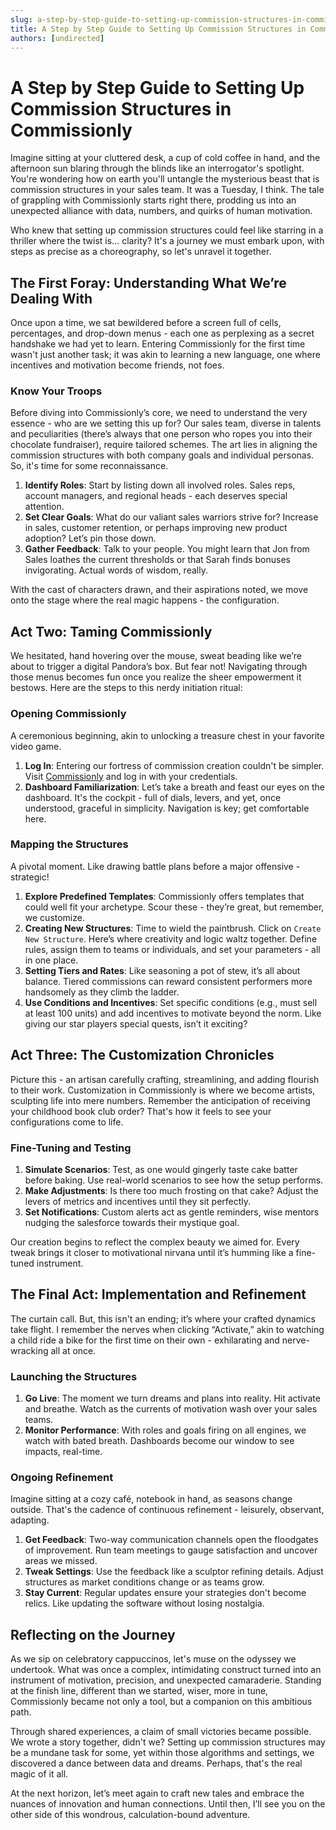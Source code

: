 ```yaml
---
slug: a-step-by-step-guide-to-setting-up-commission-structures-in-commissionly
title: A Step by Step Guide to Setting Up Commission Structures in Commissionly
authors: [undirected]
---
```



# A Step by Step Guide to Setting Up Commission Structures in Commissionly

Imagine sitting at your cluttered desk, a cup of cold coffee in hand, and the afternoon sun blaring through the blinds like an interrogator's spotlight. You're wondering how on earth you'll untangle the mysterious beast that is commission structures in your sales team. It was a Tuesday, I think. The tale of grappling with Commissionly starts right there, prodding us into an unexpected alliance with data, numbers, and quirks of human motivation. 

Who knew that setting up commission structures could feel like starring in a thriller where the twist is… clarity? It's a journey we must embark upon, with steps as precise as a choreography, so let's unravel it together.

## The First Foray: Understanding What We’re Dealing With

Once upon a time, we sat bewildered before a screen full of cells, percentages, and drop-down menus - each one as perplexing as a secret handshake we had yet to learn. Entering Commissionly for the first time wasn't just another task; it was akin to learning a new language, one where incentives and motivation become friends, not foes.

### Know Your Troops

Before diving into Commissionly’s core, we need to understand the very essence - who are we setting this up for? Our sales team, diverse in talents and peculiarities (there’s always that one person who ropes you into their chocolate fundraiser), require tailored schemes. The art lies in aligning the commission structures with both company goals and individual personas. So, it's time for some reconnaissance.

1. **Identify Roles**: Start by listing down all involved roles. Sales reps, account managers, and regional heads - each deserves special attention.
2. **Set Clear Goals**: What do our valiant sales warriors strive for? Increase in sales, customer retention, or perhaps improving new product adoption? Let’s pin those down.
3. **Gather Feedback**: Talk to your people. You might learn that Jon from Sales loathes the current thresholds or that Sarah finds bonuses invigorating. Actual words of wisdom, really.

With the cast of characters drawn, and their aspirations noted, we move onto the stage where the real magic happens - the configuration.

## Act Two: Taming Commissionly

We hesitated, hand hovering over the mouse, sweat beading like we’re about to trigger a digital Pandora’s box. But fear not! Navigating through those menus becomes fun once you realize the sheer empowerment it bestows. Here are the steps to this nerdy initiation ritual:

### Opening Commissionly

A ceremonious beginning, akin to unlocking a treasure chest in your favorite video game. 

1. **Log In**: Entering our fortress of commission creation couldn't be simpler. Visit [Commissionly](https://www.commissionly.io) and log in with your credentials.
2. **Dashboard Familiarization**: Let’s take a breath and feast our eyes on the dashboard. It's the cockpit - full of dials, levers, and yet, once understood, graceful in simplicity. Navigation is key; get comfortable here.

### Mapping the Structures

A pivotal moment. Like drawing battle plans before a major offensive - strategic!

1. **Explore Predefined Templates**: Commissionly offers templates that could well fit your archetype. Scour these - they’re great, but remember, we customize.
2. **Creating New Structures**: Time to wield the paintbrush. Click on `Create New Structure`. Here’s where creativity and logic waltz together. Define rules, assign them to teams or individuals, and set your parameters - all in one place.
3. **Setting Tiers and Rates**: Like seasoning a pot of stew, it’s all about balance. Tiered commissions can reward consistent performers more handsomely as they climb the ladder.
4. **Use Conditions and Incentives**: Set specific conditions (e.g., must sell at least 100 units) and add incentives to motivate beyond the norm. Like giving our star players special quests, isn’t it exciting?

## Act Three: The Customization Chronicles

Picture this - an artisan carefully crafting, streamlining, and adding flourish to their work. Customization in Commissionly is where we become artists, sculpting life into mere numbers. Remember the anticipation of receiving your childhood book club order? That's how it feels to see your configurations come to life.

### Fine-Tuning and Testing

1. **Simulate Scenarios**: Test, as one would gingerly taste cake batter before baking. Use real-world scenarios to see how the setup performs.
2. **Make Adjustments**: Is there too much frosting on that cake? Adjust the levers of metrics and incentives until they sit perfectly.
3. **Set Notifications**: Custom alerts act as gentle reminders, wise mentors nudging the salesforce towards their mystique goal.

Our creation begins to reflect the complex beauty we aimed for. Every tweak brings it closer to motivational nirvana until it’s humming like a fine-tuned instrument.

## The Final Act: Implementation and Refinement

The curtain call. But, this isn't an ending; it’s where your crafted dynamics take flight. I remember the nerves when clicking “Activate,” akin to watching a child ride a bike for the first time on their own - exhilarating and nerve-wracking all at once.

### Launching the Structures

1. **Go Live**: The moment we turn dreams and plans into reality. Hit activate and breathe. Watch as the currents of motivation wash over your sales teams.
2. **Monitor Performance**: With roles and goals firing on all engines, we watch with bated breath. Dashboards become our window to see impacts, real-time.

### Ongoing Refinement

Imagine sitting at a cozy café, notebook in hand, as seasons change outside. That's the cadence of continuous refinement - leisurely, observant, adapting.

1. **Get Feedback**: Two-way communication channels open the floodgates of improvement. Run team meetings to gauge satisfaction and uncover areas we missed.
2. **Tweak Settings**: Use the feedback like a sculptor refining details. Adjust structures as market conditions change or as teams grow.
3. **Stay Current**: Regular updates ensure your strategies don't become relics. Like updating the software without losing nostalgia.

## Reflecting on the Journey

As we sip on celebratory cappuccinos, let's muse on the odyssey we undertook. What was once a complex, intimidating construct turned into an instrument of motivation, precision, and unexpected camaraderie. Standing at the finish line, different than we started, wiser, more in tune, Commissionly became not only a tool, but a companion on this ambitious path. 

Through shared experiences, a claim of small victories became possible. We wrote a story together, didn't we? Setting up commission structures may be a mundane task for some, yet within those algorithms and settings, we discovered a dance between data and dreams. Perhaps, that's the real magic of it all.

At the next horizon, let’s meet again to craft new tales and embrace the nuances of innovation and human connections. Until then, I’ll see you on the other side of this wondrous, calculation-bound adventure.